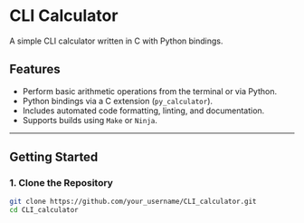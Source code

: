 # CLI Calculator

A simple CLI calculator written in C with Python bindings.

## Features

- Perform basic arithmetic operations from the terminal or via Python.
- Python bindings via a C extension (`py_calculator`).
- Includes automated code formatting, linting, and documentation.
- Supports builds using `Make` or `Ninja`.

---

## Getting Started

### 1. Clone the Repository

```bash
git clone https://github.com/your_username/CLI_calculator.git
cd CLI_calculator
